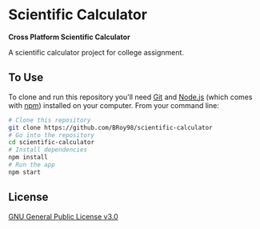 # Scientific Calculator 

**Cross Platform Scientific Calculator**

A scientific calculator project for college assignment.

## To Use

To clone and run this repository you'll need [Git](https://git-scm.com) and [Node.js](https://nodejs.org/en/download/) (which comes with [npm](http://npmjs.com)) installed on your computer. From your command line:

```bash
# Clone this repository
git clone https://github.com/BRoy98/scientific-calculator
# Go into the repository
cd scientific-calculator
# Install dependencies
npm install
# Run the app
npm start
```

## License

[GNU General Public License v3.0](LICENSE)
